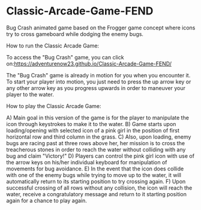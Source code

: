 # Classic-Arcade-Game-FEND

Bug Crash animated game based on the Frogger game concept where icons try to cross gameboard while dodging the enemy bugs.

How to run the Classic Arcade Game:

To access the "Bug Crash" game, you can click on:https://adventurenow23.github.io/Classic-Arcade-Game-FEND/

The "Bug Crash" game is already in motion for you when you encounter it.  To start your player into motion, you just need to press
the up arrow key or any other arrow key as you progress upwards in order to maneuver your player to the water.

How to play the Classic Arcade Game:

A) Main goal in this version of the game is for the player to manipulate the icon through keystrokes to make it to the water.
B) Game starts upon loading/opening with selected icon of a pink girl in the position of first horizontal row and third column in the grass.
C) Also, upon loading, enemy bugs are racing past at three rows above her, her mission is to cross the treacherous stones in order to reach the water without colliding with any bug and claim "Victory!"
D) Players can control the pink girl icon with use of the arrow keys on his/her individual keyboard for manipulation of movements for bug avoidance.
E) In the event that the icon does collide with one of the enemy bugs while trying to move up to the water, it will automatically return to its starting position to try crossing again.
F) Upon successful crossing of all rows without any collision, the icon will reach the water, receive a congratulatory message and return to it starting position again for a chance to play again.
